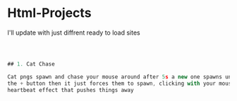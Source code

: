 # Html-Projects


I'll update with just diffrent ready to load sites


```js



## 1. Cat Chase

Cat pngs spawn and chase your mouse around after 5s a new one spawns unless you click 
the + button then it just forces them to spawn, clicking with your mouse Causes a 
heartbeat effect that pushes things away


```
